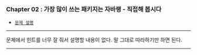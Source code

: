 
### Chapter 02 : 가장 많이 쓰는 패키지는 자바랭 - 직접해 봅시다

- [`문제 설명`](./README.md)

---

문제에서 힌트를 너무 잘 줘서 설명할 내용이 없다. 말 그대로 따라하기만 하면 된다.

---
